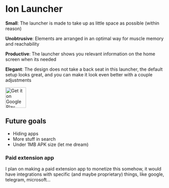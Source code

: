 # Ion Launcher

**Small**: The launcher is made to take up as little space as possible (within reason)

**Unobtrusive**: Elements are arranged in an optimal way for muscle memory and reachability

**Productive**: The launcher shows you relevant information on the home screen when its needed

**Elegant**: The design does not take a back seat in this launcher, the default setup looks great, and you can make it look even better with a couple adjustments

<a href='https://play.google.com/store/apps/details?id=one.zagura.IonLauncher&pcampaignid=pcampaignidMKT-Other-global-all-co-prtnr-py-PartBadge-Mar2515-1'><img alt='Get it on Google Play' src='https://play.google.com/intl/en_us/badges/static/images/badges/en_badge_web_generic.png' height=64px></a>

## Future goals

- Hiding apps
- More stuff in search
- Under 1MB APK size (let me dream)

### Paid extension app
I plan on making a paid extension app to monetize this somehow,
it would have integrations with specific (and maybe proprietary)
things, like google, telegram, microsoft...
